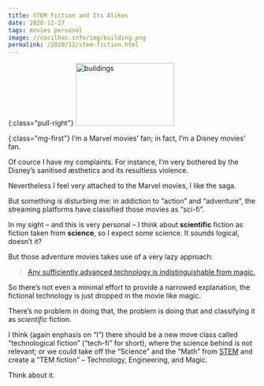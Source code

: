 ```yaml
---
title: STEM Fiction and Its Alikes
date: 2020-12-27
tags: movies personal
image: //cacilhas.info/img/building.png
permalink: /2020/12/stem-fiction.html
---
```

[arthur-clarke]: http://lab.cccb.org/en/arthur-c-clarke-any-sufficiently-advanced-technology-is-indistinguishable-from-magic/
[stem]: https://www.livescience.com/43296-what-is-stem-education.html

{:class="pull-right"} <img style="width: 200px; height: 127px;" src="{{{ image }}}" alt="buildings" />

{:class="mg-first"} I’m a Marvel movies’ fan; in fact, I’m a Disney movies’ fan.

Of cource I have my complaints. For instance, I’m very bothered by the Disney’s
sanitised æsthetics and its resultless violence.

Nevertheless I feel very attached to the Marvel movies, I like the saga.

But something is disturbing me: in addiction to “action” and “adventure”, the
streaming platforms have classified those movies as “sci-fi”.

In my sight – and this is very personal – I think about **scientific** fiction
as fiction taken from **science**, so I expect some science. It sounds logical,
doesn’t it?

But those adventure movies takes use of a very lazy approach:

> [Any sufficiently advanced technology is indistinguishable from magic.][arthur-clarke]

So there’s not even a minimal effort to provide a narrowed explanation, the
fictional technology is just dropped in the movie like magic.

There’s no problem in doing that, the problem is doing that and classifying it
as *scientific* fiction.

I think (again enphasis on “I”) there should be a new move class called
“technological fiction” (“tech-fi” for short), where the science behind is not
relevant; or we could take off the “Science” and the “Math” from [STEM][stem]
and create a “TEM fiction” – Technology, Engineering, and Magic.

Think about it.

